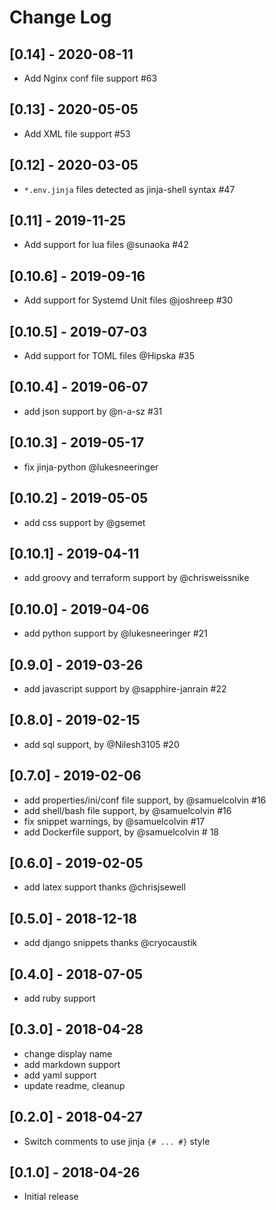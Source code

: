 # Change Log

## [0.14] - 2020-08-11
* Add Nginx conf file support #63

## [0.13] - 2020-05-05
* Add XML file support #53

## [0.12] - 2020-03-05
* `*.env.jinja` files detected as jinja-shell syntax #47

## [0.11] - 2019-11-25
* Add support for lua files @sunaoka #42

## [0.10.6] - 2019-09-16
* Add support for Systemd Unit files @joshreep #30

## [0.10.5] - 2019-07-03
* Add support for TOML files @Hipska #35

## [0.10.4] - 2019-06-07
* add json support by @n-a-sz #31

## [0.10.3] - 2019-05-17
* fix jinja-python @lukesneeringer

## [0.10.2] - 2019-05-05
* add css support by @gsemet

## [0.10.1] - 2019-04-11
* add groovy and terraform support by @chrisweissnike

## [0.10.0] - 2019-04-06
* add python support by @lukesneeringer #21

## [0.9.0] - 2019-03-26
* add javascript support by @sapphire-janrain #22

## [0.8.0] - 2019-02-15
- add sql support, by @Nilesh3105 #20

## [0.7.0] - 2019-02-06
- add properties/ini/conf file support, by @samuelcolvin #16
- add shell/bash file support, by @samuelcolvin #16
- fix snippet warnings, by @samuelcolvin #17
- add Dockerfile support, by @samuelcolvin # 18

## [0.6.0] - 2019-02-05
- add latex support thanks @chrisjsewell

## [0.5.0] - 2018-12-18
- add django snippets thanks @cryocaustik

## [0.4.0] - 2018-07-05
- add ruby support

## [0.3.0] - 2018-04-28
- change display name
- add markdown support
- add yaml support
- update readme, cleanup

## [0.2.0] - 2018-04-27
- Switch comments to use jinja `{# ... #}` style

## [0.1.0] - 2018-04-26
- Initial release
